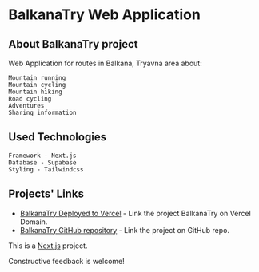 
# BalkanaTry Web Application

## About BalkanaTry project
Web Application for routes in Balkana, Tryavna area about:

```
Mountain running
Mountain cycling
Mountain hiking
Road cycling
Adventures
Sharing information
```

## Used Technologies
```
Framework - Next.js
Database - Supabase
Styling - Tailwindcss
```

## Projects' Links

- [BalkanaTry Deployed to Vercel](https://balkana-try.vercel.app/) - Link the project BalkanaTry on Vercel Domain.
- [BalkanaTry GitHub repository](https://github.com/kaloyanTry/balkana-homepage) - Link the project on GitHub repo.


This is a [Next.js](https://nextjs.org/) project.

Constructive feedback is welcome!
